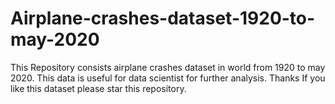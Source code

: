 # Airplane-crashes-dataset-1920-to-may-2020
This Repository consists airplane crashes dataset in world from 1920 to may 2020. 
This data is useful for data scientist for further analysis. 
Thanks 
If you like this dataset please star this repository. 
